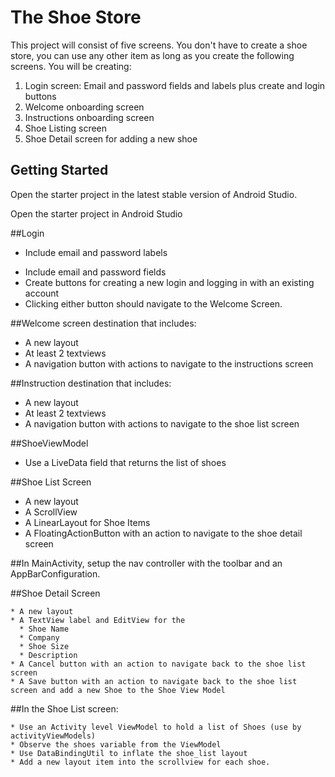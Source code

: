 # The Shoe Store

This project will consist of five screens. You don't have to create a shoe store, you can use any other item as long as you create the following screens. You will be creating:

1. Login screen: Email and password fields and labels plus create and login buttons
2. Welcome onboarding screen
3. Instructions onboarding screen
4. Shoe Listing screen
5. Shoe Detail screen for adding a new shoe

## Getting Started

Open the starter project in the latest stable version of Android Studio.

Open the starter project in Android Studio

##Login

   * Include email and password labels 

   - Include email and password fields
   - Create buttons for creating a new login and logging in with an existing account
   - Clicking either button should navigate to the Welcome Screen.

##Welcome screen destination that includes:

   * A new layout
   * At least 2 textviews
   * A navigation button with actions to navigate to the instructions screen

##Instruction destination that includes:

   * A new layout
   * At least 2 textviews
   * A navigation button with actions to navigate to the shoe list screen

##ShoeViewModel

   *  Use a LiveData field that returns the list of shoes

##Shoe List Screen

   * A new layout
   * A ScrollView
   * A LinearLayout for Shoe Items
   * A FloatingActionButton with an action to navigate to the shoe detail screen

##In MainActivity, setup the nav controller with the toolbar and an AppBarConfiguration.

##Shoe Detail Screen

    * A new layout
    * A TextView label and EditView for the
      * Shoe Name
      * Company
      * Shoe Size
      * Description
    * A Cancel button with an action to navigate back to the shoe list screen
    * A Save button with an action to navigate back to the shoe list screen and add a new Shoe to the Shoe View Model

##In the Shoe List screen:

    * Use an Activity level ViewModel to hold a list of Shoes (use by activityViewModels)
    * Observe the shoes variable from the ViewModel
    * Use DataBindingUtil to inflate the shoe_list layout
    * Add a new layout item into the scrollview for each shoe.
